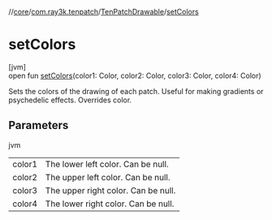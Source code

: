//[core](../../../index.md)/[com.ray3k.tenpatch](../index.md)/[TenPatchDrawable](index.md)/[setColors](set-colors.md)

# setColors

[jvm]\
open fun [setColors](set-colors.md)(color1: Color, color2: Color, color3: Color, color4: Color)

Sets the colors of the drawing of each patch. Useful for making gradients or psychedelic effects. Overrides color.

## Parameters

jvm

| | |
|---|---|
| color1 | The lower left color. Can be null. |
| color2 | The upper left color. Can be null. |
| color3 | The upper right color. Can be null. |
| color4 | The lower right color. Can be null. |
